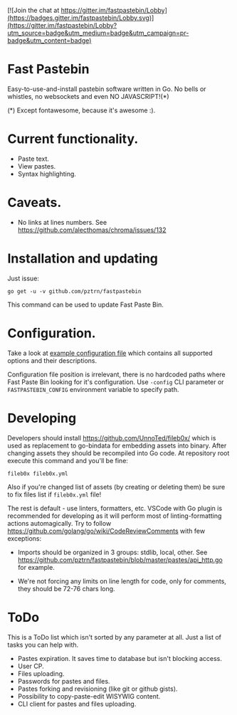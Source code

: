 [![Join the chat at https://gitter.im/fastpastebin/Lobby](https://badges.gitter.im/fastpastebin/Lobby.svg)](https://gitter.im/fastpastebin/Lobby?utm_source=badge&utm_medium=badge&utm_campaign=pr-badge&utm_content=badge)

# Fast Pastebin

Easy-to-use-and-install pastebin software written in Go. No bells or
whistles, no websockets and even NO JAVASCRIPT!(*)

(*) Except fontawesome, because it's awesome :).

# Current functionality.

* Paste text.
* View pastes.
* Syntax highlighting.

# Caveats.

* No links at lines numbers. See https://github.com/alecthomas/chroma/issues/132

# Installation and updating

Just issue:

```
go get -u -v github.com/pztrn/fastpastebin
```

This command can be used to update Fast Paste Bin.

# Configuration.

Take a look at [example configuration file](examples/fastpastebin.yaml.dist)
which contains all supported options and their descriptions.

Configuration file position is irrelevant, there is no hardcoded paths where
Fast Paste Bin looking for it's configuration. Use ``-config`` CLI parameter
or ``FASTPASTEBIN_CONFIG`` environment variable to specify path.

# Developing

Developers should install https://github.com/UnnoTed/fileb0x/ which is used
as replacement to go-bindata for embedding assets into binary. After changing
assets they should be recompiled into Go code. At repository root execute
this command and you'll be fine:

```
fileb0x fileb0x.yml
```

Also if you're changed list of assets (by creating or deleting them) be sure
to fix files list if ``fileb0x.yml`` file!

The rest is default - use linters, formatters, etc. VSCode with Go plugin is 
recommended for developing as it will perform most of linting-formatting
actions automagically. Try to follow https://github.com/golang/go/wiki/CodeReviewComments
with few exceptions:

* Imports should be organized in 3 groups: stdlib, local, other. See
https://github.com/pztrn/fastpastebin/blob/master/pastes/api_http.go for
example.

* We're not forcing any limits on line length for code, only for comments,
they should be 72-76 chars long.

# ToDo

This is a ToDo list which isn't sorted by any parameter at all. Just a list
of tasks you can help with.

* Pastes expiration. It saves time to database but isn't blocking access.
* User CP.
* Files uploading.
* Passwords for pastes and files.
* Pastes forking and revisioning (like git or github gists).
* Possibility to copy-paste-edit WISYWIG content.
* CLI client for pastes and files uploading.